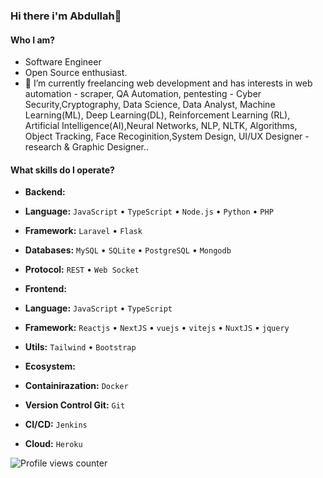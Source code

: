 ### Hi there i'm Abdullah👋 

#### Who I am?
- Software Engineer
- Open Source enthusiast.
- 🔭 I’m currently freelancing web development and has interests in web automation - scraper, QA Automation, pentesting - Cyber Security,Cryptography, Data Science, Data Analyst, Machine Learning(ML), Deep Learning(DL), Reinforcement Learning (RL), Artificial Intelligence(AI),Neural Networks, NLP, NLTK, Algorithms, Object Tracking, Face Recoginition,System Design, UI/UX Designer - research & Graphic Designer..


#### What skills do I operate?

 - **Backend:**
  - **Language:** `JavaScript` • `TypeScript` • `Node.js` • `Python` • `PHP`
  - **Framework:** `Laravel` • `Flask`
  - **Databases:** `MySQL` • `SQLite` • `PostgreSQL` • `Mongodb`
  - **Protocol:** `REST` • `Web Socket`
  
- **Frontend:**
 - **Language:** `JavaScript` • `TypeScript`
 - **Framework:** `Reactjs` • `NextJS` • `vuejs` • `vitejs` • `NuxtJS` • `jquery`
 - **Utils:** `Tailwind` • `Bootstrap`


- **Ecosystem:**

 - **Containirazation:** `Docker`
 - **Version Control Git:** `Git`
 - **CI/CD:** `Jenkins`
 - **Cloud:**  `Heroku`



![Profile views counter](https://komarev.com/ghpvc/?username=abdullah-algms&&style=flat-square) 
